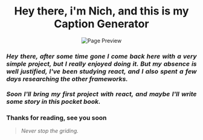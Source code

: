 <h1 align="center"> Hey there, i'm Nich, and this is my Caption Generator</h1>
 
<p align="center">
  <img src="https://github.com/italicnich/CaptionGenerator/blob/main/readmeimg/img-gif .gif" alt="Page Preview">
</p>

<h3 align="justify"> <i>Hey there, after some time gone I come back here with a very simple project, but I really enjoyed doing it. But my absence is well justified, I've been studying react, and I also spent a few days researching the other frameworks. <br><br> Soon I'll bring my first project with react, and maybe I'll write some story in this pocket book.</i> </h3>
 
<h3 align="justify">
Thanks for reading, see you soon
</h3>

> *Never stop the griding.*
 

 
